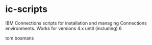 # ic-scripts
IBM Connections scripts for installation and managing Connections environments.  Works for versions 4.x until (including) 6

tom bosmans
